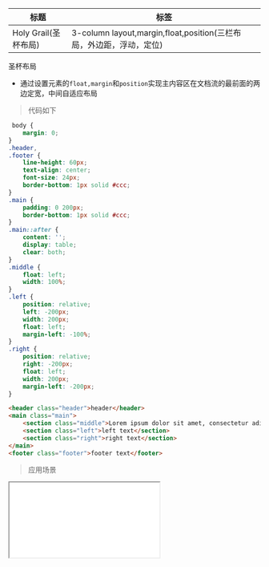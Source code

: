 |  标题  |  标签  |
|  ----  |  ----  |
| Holy Grail(圣杯布局) | 3-column layout,margin,float,position(三栏布局，外边距，浮动，定位) |

圣杯布局

* 通过设置元素的`float,margin`和`position`实现主内容区在文档流的最前面的两边定宽，中间自适应布局

> 代码如下

```css
 body {
    margin: 0;
}
.header,
.footer {
    line-height: 60px;
    text-align: center;
    font-size: 24px;
    border-bottom: 1px solid #ccc;
}
.main {
    padding: 0 200px;
    border-bottom: 1px solid #ccc;
}
.main::after {
    content: '';
    display: table;
    clear: both;
}
.middle {
    float: left;
    width: 100%;
}
.left {
    position: relative;
    left: -200px;
    width: 200px;
    float: left;
    margin-left: -100%;
}
.right {
    position: relative;
    right: -200px;
    float: left;
    width: 200px;
    margin-left: -200px;
}
```

```html
<header class="header">header</header>
<main class="main">
    <section class="middle">Lorem ipsum dolor sit amet, consectetur adipisicing elit. Autem dolorem ducimus facilis sint voluptate? Consequuntur deserunt doloribus earum eveniet fugiat id laboriosam modi numquam, placeat provident qui quia rerum, sunt.</section>
    <section class="left">left text</section>
    <section class="right">right text</section>
</main>
<footer class="footer">footer text</footer>
```

> 应用场景

<iframe src="codes/css/html/holy-grail.html"></iframe>

